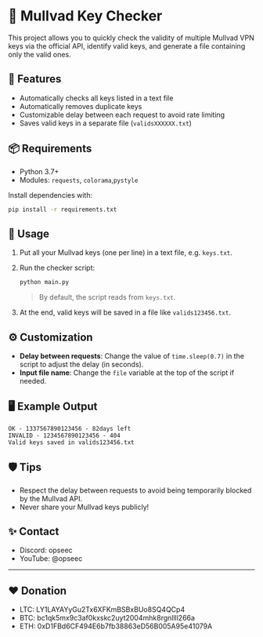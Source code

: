 # 🔑 Mullvad Key Checker

This project allows you to quickly check the validity of multiple Mullvad VPN keys via the official API, identify valid keys, and generate a file containing only the valid ones.

## 🚀 Features
- Automatically checks all keys listed in a text file
- Automatically removes duplicate keys
- Customizable delay between each request to avoid rate limiting
- Saves valid keys in a separate file (`validsXXXXXX.txt`)

## 📦 Requirements
- Python 3.7+
- Modules: `requests`, `colorama`,`pystyle`

Install dependencies with:
```bash
pip install -r requirements.txt
```

## 📝 Usage
1. Put all your Mullvad keys (one per line) in a text file, e.g. `keys.txt`.
2. Run the checker script:
   ```bash
   python main.py
   ```
   > By default, the script reads from `keys.txt`.

3. At the end, valid keys will be saved in a file like `valids123456.txt`.

## ⚙️ Customization
- **Delay between requests**: Change the value of `time.sleep(0.7)` in the script to adjust the delay (in seconds).
- **Input file name**: Change the `file` variable at the top of the script if needed.

## 🖥️ Example Output
```
OK - 1337567890123456 - 82days left
INVALID - 1234567890123456 - 404
Valid keys saved in valids123456.txt
```

## 🛡️ Tips
- Respect the delay between requests to avoid being temporarily blocked by the Mullvad API.
- Never share your Mullvad keys publicly!

## ✨ Contact
- Discord: opseec
- YouTube: @opseec

---
## ❤️ Donation
- LTC: LY1LAYAYyGu2Tx6XFKmBSBxBUo8SQ4QCp4
- BTC: bc1qk5mx9c3af0kxskc2uyt2004mhk8rgnllll266a
- ETH: 0xD1FBd6CF494E6b7fb38863eD56B005A95e41079A
